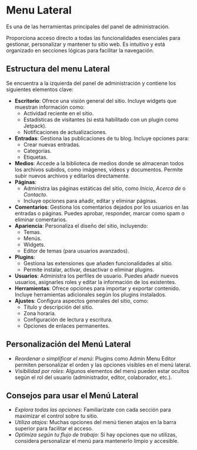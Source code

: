 # Menu Lateral

Es una de las herramientas principales del panel de administración. 

Proporciona acceso directo a todas las funcionalidades esenciales para gestionar, personalizar y mantener tu sitio web. Es intuitivo y está organizado en secciones lógicas para facilitar la navegación.


## Estructura del menu Lateral

Se encuentra a la izquierda del panel de administración y contiene los siguientes elementos clave:

- **Escritorio**: Ofrece una visión general del sitio. Incluye widgets que muestran información como:
    - Actividad reciente en el sitio.
    - Estadísticas de visitantes (si está habilitado con un plugin como Jetpack).
    - Notificaciones de actualizaciones.
- **Entradas**: Gestiona las publicaciones de tu blog. Incluye opciones para:
    - Crear nuevas entradas.
    - Categorías.
    - Etiquetas.
- **Medios**: Accede a la biblioteca de medios donde se almacenan todos los archivos subidos, como imágenes, vídeos y documentos. Permite subir nuevos archivos y editarlos directamente.
- **Páginas**:
    - Administra las páginas estáticas del sitio, como *Inicio*, *Acerca de* o *Contacto*.
    - Incluye opciones para añadir, editar y eliminar páginas.
- **Comentarios**: Gestiona los comentarios dejados por los usuarios en las entradas o páginas. Puedes aprobar, responder, marcar como spam o eliminar comentarios.
- **Apariencia**: Personaliza el diseño del sitio, incluyendo:
    - Temas.
    - Menús.
    - Widgets.
    - Editor de temas (para usuarios avanzados).
- **Plugins**:
    - Gestiona las extensiones que añaden funcionalidades al sitio.
    - Permite instalar, activar, desactivar o eliminar plugins.
- **Usuarios**: Administra los perfiles de usuario. Puedes añadir nuevos usuarios, asignarles roles y editar la información de los existentes.
- **Herramientas**: Ofrece opciones para importar y exportar contenido. Incluye herramientas adicionales según los plugins instalados.
- **Ajustes**: Configura aspectos generales del sitio, como:
    - Título y descripción del sitio.
    - Zona horaria.
    - Configuración de lectura y escritura.
    - Opciones de enlaces permanentes.


## Personalización del Menú Lateral

- *Reordenar o simplificar el menú*: Plugins como Admin Menu Editor permiten personalizar el orden y las opciones visibles en el menú lateral.
- *Visibilidad por roles*: Algunos elementos del menú pueden estar ocultos según el rol del usuario (administrador, editor, colaborador, etc.).



## Consejos para usar el Menú Lateral

- *Explora todas las opciones*: Familiarízate con cada sección para maximizar el control sobre tu sitio.
- *Utiliza atajos*: Muchas opciones del menú tienen atajos en la barra superior para facilitar el acceso.
- *Optimiza según tu flujo de trabajo*: Si hay opciones que no utilizas, considera personalizar el menú para mantenerlo limpio y accesible.
